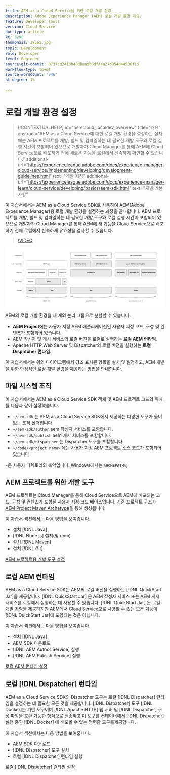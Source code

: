 ```yaml
---
title: AEM as a Cloud Service을 위한 로컬 개발 환경
description: Adobe Experience Manager (AEM) 로컬 개발 환경 개요.
feature: Developer Tools
version: Cloud Service
doc-type: article
kt: 3290
thumbnail: 32565.jpg
topic: Development
role: Developer
level: Beginner
source-git-commit: 0737cd2410b48dbaa9b6dfaaa27b854d44536f15
workflow-type: tm+mt
source-wordcount: '546'
ht-degree: 1%

---
```



# 로컬 개발 환경 설정

>[!CONTEXTUALHELP]
>id="aemcloud_localdev_overview"
>title="개요"
>abstract="AEM as a Cloud Service에 대한 로컬 개발 환경을 설정하는 절차에는 AEM 프로젝트를 개발, 빌드 및 컴파일하는 데 필요한 개발 도구와 로컬 실행 시간이 포함되어 있으므로 개발자가 Cloud Manager를 통해 AEM에 Cloud Service으로 배포하기 전에 새로운 기능을 로컬에서 신속하게 확인할 수 있습니다."
>additional-url="https://experienceleague.adobe.com/docs/experience-manager-cloud-service/implementing/developing/development-guidelines.html" text="개발 지침"
>additional-url="https://experienceleague.adobe.com/docs/experience-manager-learn/cloud-service/developing/basics/aem-sdk.html" text="개발 기본 사항"

이 자습서에서는 AEM as a Cloud Service SDK로 사용하여 AEM(Adobe Experience Manager)용 로컬 개발 환경을 설정하는 과정을 안내합니다. AEM 프로젝트를 개발, 빌드 및 컴파일하는 데 필요한 개발 도구와 로컬 실행 시간이 포함되어 있으므로 개발자가 Cloud Manager를 통해 AEM에 새 기능을 Cloud Service으로 배포하기 전에 로컬에서 신속하게 유효성을 검사할 수 있습니다.

>[!VIDEO](https://video.tv.adobe.com/v/32565/?quality=12&learn=on)

![AEM as a Cloud Service 로컬 개발 환경 기술 스택](./assets/overview/aem-sdk-technology-stack.png)

AEM의 로컬 개발 환경을 세 개의 논리 그룹으로 분할할 수 있습니다.

+ __AEM Project__&#x200B;에는 사용자 지정 AEM 애플리케이션인 사용자 지정 코드, 구성 및 컨텐츠가 포함되어 있습니다.
+ AEM 작성자 및 게시 서비스의 로컬 버전을 로컬로 실행하는 __로컬 AEM 런타임__.
+ Apache HTTP Web Server 및 Dispatcher의 로컬 버전을 실행하는 __로컬 Dispatcher 런타임__.

이 자습서에서는 위의 다이어그램에서 강조 표시된 항목을 설치 및 설정하고, AEM 개발을 위한 안정적인 로컬 개발 환경을 제공하는 방법을 안내합니다.

## 파일 시스템 조직

이 자습서에서는 AEM as a Cloud Service SDK 객체 및 AEM 프로젝트 코드의 위치를 다음과 같이 설정했습니다.

+ `~/aem-sdk` 는 AEM as a Cloud Service SDK에서 제공하는 다양한 도구가 들어 있는 조직 폴더입니다
+ `~/aem-sdk/author` aem 작성자 서비스를 포함합니다.
+ `~/aem-sdk/publish` aem 게시 서비스를 포함합니다.
+ `~/aem-sdk/dispatcher` 는 Dispatcher 도구를 포함합니다
+ `~/code/<project name>` 에는 사용자 지정 AEM 프로젝트 소스 코드가 포함되어 있습니다

`~`은 사용자 디렉토리의 축약입니다. Windows에서는 `%HOMEPATH%`;

## AEM 프로젝트를 위한 개발 도구

AEM 프로젝트는 Cloud Manager를 통해 Cloud Service으로 AEM에 배포되는 코드, 구성 및 컨텐츠가 포함된 사용자 지정 코드 베이스입니다. 기준 프로젝트 구조가 [AEM Project Maven Archetype](https://github.com/adobe/aem-project-archetype)을 통해 생성됩니다.

이 자습서 섹션에서는 다음 방법을 보여줍니다.

+  설치 [!DNL Java]
+ [!DNL Node.js] 설치(및 npm)
+  설치 [!DNL Maven]
+  설치 [!DNL Git]

[AEM 프로젝트용 개발 도구 설정](./development-tools.md)

## 로컬 AEM 런타임

AEM as a Cloud Service SDK는 AEM의 로컬 버전을 실행하는 [!DNL QuickStart Jar]을 제공합니다. [!DNL QuickStart Jar] 은 AEM 작성자 서비스 또는 AEM 게시 서비스를 로컬에서 실행하는 데 사용할 수 있습니다. [!DNL QuickStart Jar] 은 로컬 개발 경험을 제공하지만 AEM에서 Cloud Service으로 사용할 수 있는 모든 기능이 [!DNL QuickStart Jar]에 포함되는 것은 아닙니다.

이 자습서 섹션에서는 다음 방법을 보여줍니다.

+  설치 [!DNL Java]
+ AEM SDK 다운로드
+ [!DNL AEM Author Service] 실행
+ [!DNL AEM Publish Service] 실행

[로컬 AEM 런타임 설정](./aem-runtime.md)

## 로컬 [!DNL Dispatcher] 런타임

AEM as a Cloud Service SDK의 Dispatcher 도구는 로컬 [!DNL Dispatcher] 런타임을 설정하는 데 필요한 모든 것을 제공합니다. [!DNL Dispatcher] 도구 [!DNL Docker]는 기반 도구이며  [!DNL Apache HTTP] 웹 서버 및  [!DNL Dispatcher] 구성 파일을 호환 가능한 형식으로 전송하고 이 도구를 컨테이너에서  [!DNL Dispatcher] 실행 중인 [!DNL Docker] 에 배포할 수 있는 명령줄 도구를제공합니다.

이 자습서 섹션에서는 다음 방법을 보여줍니다.

+ AEM SDK 다운로드
+ [!DNL Dispatcher] 도구 설치
+ 로컬 [!DNL Dispatcher] 런타임 실행

[로컬 [!DNL Dispatcher] 런타임 설정](./dispatcher-tools.md)
